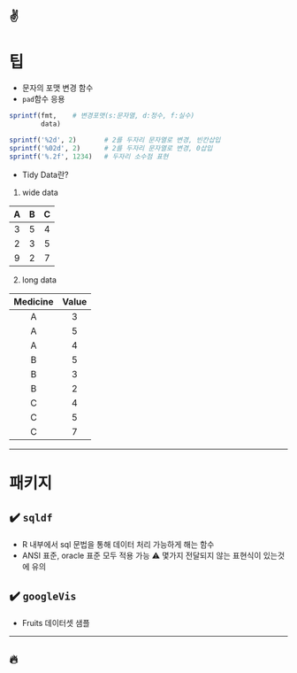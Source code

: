 :v:
---
# 팁
- 문자의 포맷 변경 함수
- `pad`함수 응용
```r
sprintf(fmt,    # 변경포맷(s:문자열, d:정수, f:실수)
        data)

sprintf('%2d', 2)       # 2를 두자리 문자열로 변경, 빈칸삽입
sprintf('%02d', 2)      # 2를 두자리 문자열로 변경, 0삽입
sprintf('%.2f', 1234)   # 두자리 소수점 표현
```

- Tidy Data란?
1. wide data

| A | B |C |
|:-:|:-:|:-:|
|3|5|4|
|2|3|5|
|9|2|7|

2. long data

|Medicine|Value|
|:-:|:-:|
|A|3|
|A|5|
|A|4|
|B|5|
|B|3|
|B|2|
|C|4|
|C|5|
|C|7|
---
# 패키지
## :heavy_check_mark: `sqldf`
- R 내부에서 sql 문법을 통해 데이터 처리 가능하게 해는 함수
- ANSI 표준, oracle 표준 모두 적용 가능
:warning: 몇가지 전달되지 않는 표현식이 있는것에 유의
## :heavy_check_mark: `googleVis`
- Fruits 데이터셋 샘플

---
:fire:
---